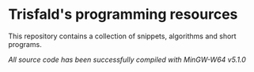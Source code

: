 # Trisfald's programming resources
This repository contains a collection of snippets, algorithms and short programs.

*All source code has been successfully compiled with MinGW-W64 v5.1.0*
